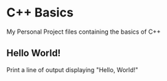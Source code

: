 # C++ Basics

My Personal Project files containing the basics of C++

## Hello World!

Print a line of output displaying "Hello, World!"